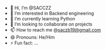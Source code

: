 - 👋 Hi, I’m @SACCZZ
- 👀 I’m interested in Backend engineering
- 🌱 I’m currently learning Python 
- 💞️ I’m looking to collaborate on projects 
- 📫 How to reach me @saczb19@gmail.com
- 😄 Pronouns: He/Him
- ⚡ Fun fact: ...

<!---
SACCZZ/SACCZZ is a ✨ special ✨ repository because its `README.md` (this file) appears on your GitHub profile.
You can click the Preview link to take a look at your changes.
--->
